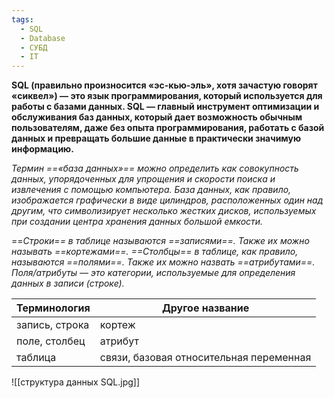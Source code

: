 ```yaml
---
tags:
  - SQL
  - Database
  - СУБД
  - IT
---
```


**SQL (правильно произносится «эс-кью-эль», хотя зачастую говорят «сиквел») — это язык программирования, который используется для работы с базами данных. SQL — главный инструмент оптимизации и обслуживания баз данных, который дает возможность обычным пользователям, даже без опыта программирования, работать с базой данных и превращать большие данные в практически значимую информацию.**


*Термин ==«база данных»== можно определить как совокупность данных, упорядоченных для упрощения и скорости поиска и извлечения с помощью компьютера. База данных, как правило, изображается графически в виде цилиндров, расположенных один над другим, что символизирует несколько жестких дисков, используемых при создании центра хранения*
*данных большой емкости.*

==*Строки== в таблице называются ==записями==. Также их можно называть ==кортежами==.
==Столбцы== в таблице, как правило, называются ==полями==. Также их можно назвать ==атрибутами==. Поля/атрибуты — это категории, используемые для определения*
*данных в записи (строке).*

| **Терминология** | **Другое название**                     |
| ---------------- | --------------------------------------- |
| запись, строка   | кортеж                                  |
| поле, столбец    | атрибут                                 |
| таблица          | связи, базовая относительная переменная |
![[структура данных SQL.jpg]]